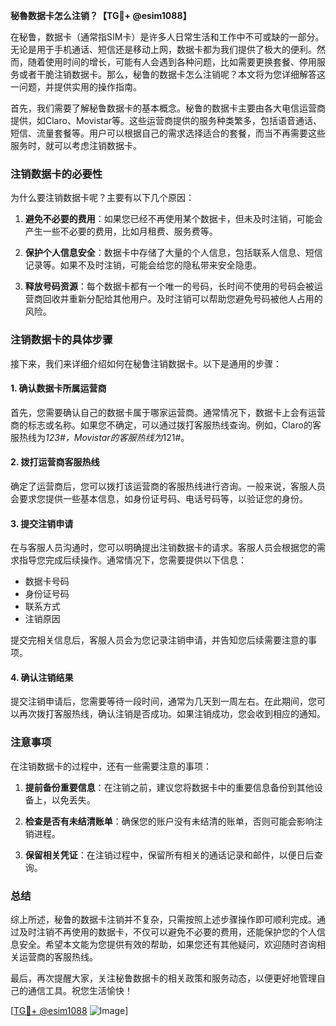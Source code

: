 **秘魯数据卡怎么注销？【TG💪+ @esim1088】**

在秘鲁，数据卡（通常指SIM卡）是许多人日常生活和工作中不可或缺的一部分。无论是用于手机通话、短信还是移动上网，数据卡都为我们提供了极大的便利。然而，随着使用时间的增长，可能有人会遇到各种问题，比如需要更换套餐、停用服务或者干脆注销数据卡。那么，秘鲁的数据卡怎么注销呢？本文将为您详细解答这一问题，并提供实用的操作指南。

首先，我们需要了解秘鲁数据卡的基本概念。秘鲁的数据卡主要由各大电信运营商提供，如Claro、Movistar等。这些运营商提供的服务种类繁多，包括语音通话、短信、流量套餐等。用户可以根据自己的需求选择适合的套餐，而当不再需要这些服务时，就可以考虑注销数据卡。

### 注销数据卡的必要性

为什么要注销数据卡呢？主要有以下几个原因：

1. **避免不必要的费用**：如果您已经不再使用某个数据卡，但未及时注销，可能会产生一些不必要的费用，比如月租费、服务费等。
   
2. **保护个人信息安全**：数据卡中存储了大量的个人信息，包括联系人信息、短信记录等。如果不及时注销，可能会给您的隐私带来安全隐患。

3. **释放号码资源**：每个数据卡都有一个唯一的号码，长时间不使用的号码会被运营商回收并重新分配给其他用户。及时注销可以帮助您避免号码被他人占用的风险。

### 注销数据卡的具体步骤

接下来，我们来详细介绍如何在秘鲁注销数据卡。以下是通用的步骤：

#### 1. 确认数据卡所属运营商

首先，您需要确认自己的数据卡属于哪家运营商。通常情况下，数据卡上会有运营商的标志或名称。如果您不确定，可以通过拨打客服热线查询。例如，Claro的客服热线为*123#，Movistar的客服热线为*121#。

#### 2. 拨打运营商客服热线

确定了运营商后，您可以拨打该运营商的客服热线进行咨询。一般来说，客服人员会要求您提供一些基本信息，如身份证号码、电话号码等，以验证您的身份。

#### 3. 提交注销申请

在与客服人员沟通时，您可以明确提出注销数据卡的请求。客服人员会根据您的需求指导您完成后续操作。通常情况下，您需要提供以下信息：

- 数据卡号码
- 身份证号码
- 联系方式
- 注销原因

提交完相关信息后，客服人员会为您记录注销申请，并告知您后续需要注意的事项。

#### 4. 确认注销结果

提交注销申请后，您需要等待一段时间，通常为几天到一周左右。在此期间，您可以再次拨打客服热线，确认注销是否成功。如果注销成功，您会收到相应的通知。

### 注意事项

在注销数据卡的过程中，还有一些需要注意的事项：

1. **提前备份重要信息**：在注销之前，建议您将数据卡中的重要信息备份到其他设备上，以免丢失。

2. **检查是否有未结清账单**：确保您的账户没有未结清的账单，否则可能会影响注销进程。

3. **保留相关凭证**：在注销过程中，保留所有相关的通话记录和邮件，以便日后查询。

### 总结

综上所述，秘鲁的数据卡注销并不复杂，只需按照上述步骤操作即可顺利完成。通过及时注销不再使用的数据卡，不仅可以避免不必要的费用，还能保护您的个人信息安全。希望本文能为您提供有效的帮助，如果您还有其他疑问，欢迎随时咨询相关运营商的客服热线。

最后，再次提醒大家，关注秘鲁数据卡的相关政策和服务动态，以便更好地管理自己的通信工具。祝您生活愉快！

[[TG💪+ @esim1088](https://t.me/s/esim1088) ![Image](https://i.postimg.cc/4NQfJmqS/Snipaste-2025-05-13-00-14-12.png)]
